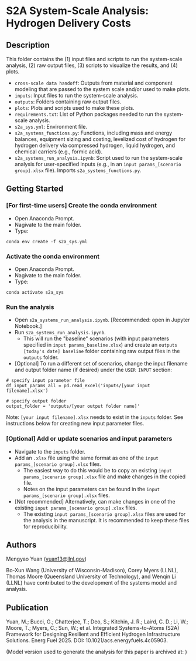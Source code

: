 # S2A System-Scale Analysis: Hydrogen Delivery Costs

## Description
This folder contains the (1) input files and scripts to run the system-scale analysis, (2) raw output files, (3) scripts to visualize the results, and (4) plots.  

* `cross-scale data handoff`: Outputs from material and component modeling that are passed to the system scale and/or used to make plots.
* `inputs`: Input files to run the system-scale analysis.
* `outputs`: Folders containing raw output files.
* `plots`: Plots and scripts used to make these plots.
* `requirements.txt`: List of Python packages needed to run the system-scale analysis.
* `s2a_sys.yml`: Environment file.
* `s2a_systems_functions.py`: Functions, including mass and energy balances, equipment sizing and costing, levelized cost of hydrogen for hydrogen delivery via compressed hydrogen, liquid hydrogen, and chemical carriers (e.g., formic acid).
* `s2a_systems_run_analysis.ipynb`: Script used to run the system-scale analysis for user-specified inputs (e.g., in an `input params_[scenario group].xlsx` file). Imports `s2a_systems_functions.py`.

## Getting Started
### [For first-time users] Create the conda environment
* Open Anaconda Prompt.
* Nagivate to the main folder.
* Type:
```
conda env create -f s2a_sys.yml
```

### Activate the conda environment
* Open Anaconda Prompt.
* Nagivate to the main folder.
* Type:
```
conda activate s2a_sys
```

### Run the analysis
* Open `s2a_systems_run_analysis.ipynb`. [Recommended: open in Jupyter Notebook.]
* Run `s2a_systems_run_analysis.ipynb`.
  * This will run the "baseline" scenarios (with input parameters specified in `input params_baseline.xlsx`) and create an `outputs [today's date] baseline` folder containing raw output files in the `outputs` folder.
* [Optional] To run a different set of scenarios, change the input filename and output folder name (if desired) under the `USER INPUT` section:
```
# specify input parameter file
df_input_params_all = pd.read_excel('inputs/[your input filename].xlsx')

# specify output folder
output_folder = 'outputs/[your output folder name]'
```
Note: `[your input filename].xlsx` needs to exist in the `inputs` folder. See instructions below for creating new input parameter files.

### [Optional] Add or update scenarios and input parameters
* Navigate to the `inputs` folder.
* Add an `.xlsx` file using the same format as one of the `input params_[scenario group].xlsx` files.
  * The easiest way to do this would be to copy an existing `input params_[scenario group].xlsx` file and make changes in the copied file.
  * Notes on the input parameters can be found in the `input params_[scenario group].xlsx` files.
* [Not recommended] Alternatively, can make changes in one of the existing `input params_[scenario group].xlsx` files.
  * The existing `input params_[scenario group].xlsx` files are used for the analysis in the manuscript. It is recommended to keep these files for reproducibility.
 
## Authors

Mengyao Yuan (yuan13@llnl.gov)  

Bo-Xun Wang (University of Wisconsin-Madison), Corey Myers (LLNL), Thomas Moore (Queensland University of Technology), and Wenqin Li (LLNL) have contributed to the development of the systems model and analysis.

## Publication
Yuan, M.; Bucci, G.; Chatterjee, T.; Deo, S.; Kitchin, J. R.; Laird, C. D.; Li, W.; Moore, T.; Myers, C.; Sun, W.; et al. Integrated Systems-to-Atoms (S2A) Framework for Designing Resilient and Efficient Hydrogen Infrastructure Solutions. Energ Fuel 2025. DOI: 10.1021/acs.energyfuels.4c05903.

(Model version used to generate the analysis for this paper is archived at: <link>)
